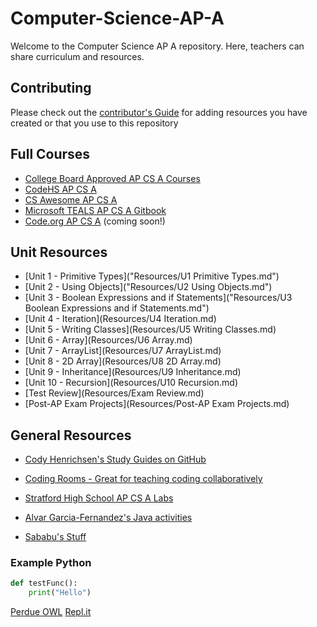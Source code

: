 # Computer-Science-AP-A
Welcome to the Computer Science AP A repository. Here, teachers can share curriculum and resources.

## Contributing ##
Please check out the [contributor's Guide](CONTRIBUTING.md) for adding resources you have created or that you use to this repository

## Full Courses ##
* [College Board Approved AP CS A Courses](https://apcentral.collegeboard.org/courses/ap-computer-science-a/classroom-resources/curricula-pedagogical-support)
* [CodeHS AP CS A](https://codehs.com/course/apcsanitro/overview)
* [CS Awesome AP CS A](https://csawesome.runestone.academy/runestone/books/published/csawesome/index.html)
* [Microsoft TEALS AP CS A Gitbook](https://tealsk12.gitbook.io/apcsa/)
* [Code.org AP CS A](https://code.org/educate/csa) (coming soon!)

## Unit Resources ##
* [Unit 1 - Primitive Types]("Resources/U1 Primitive Types.md")
* [Unit 2 - Using Objects]("Resources/U2 Using Objects.md")
* [Unit 3 - Boolean Expressions and if Statements]("Resources/U3 Boolean Expressions and if Statements.md")
* [Unit 4 - Iteration](Resources/U4 Iteration.md)
* [Unit 5 - Writing Classes](Resources/U5 Writing Classes.md)
* [Unit 6 - Array](Resources/U6 Array.md)
* [Unit 7 - ArrayList](Resources/U7 ArrayList.md)
* [Unit 8 - 2D Array](Resources/U8 2D Array.md)
* [Unit 9 - Inheritance](Resources/U9 Inheritance.md)
* [Unit 10 - Recursion](Resources/U10 Recursion.md)
* [Test Review](Resources/Exam Review.md)
* [Post-AP Exam Projects](Resources/Post-AP Exam Projects.md)


## General Resources ##
* [Cody Henrichsen's Study Guides on GitHub](https://github.com/CodyHenrichsen-CTEC/Study_Resources/tree/main/Java)

* [Coding Rooms - Great for teaching coding collaboratively](https://codingrooms.com)

* [Stratford High School AP CS A Labs](https://github.com/StratfordHS-APCSA)

* [Alvar Garcia-Fernandez's Java activities](https://github.com/calcpage/AP-Computer-Science-A-with-Java)

* [Sababu's Stuff](http://www.sababusawesomejava.com)
### Example Python
``` Python
def testFunc():
    print("Hello")
```

[Perdue OWL](https://owl.purdue.edu/)
[Repl.it](https://replit.com/)
